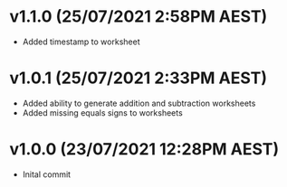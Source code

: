 # v1.1.0 (25/07/2021 2:58PM AEST)
- Added timestamp to worksheet

# v1.0.1 (25/07/2021 2:33PM AEST)
- Added ability to generate addition and subtraction worksheets
- Added missing equals signs to worksheets
# v1.0.0 (23/07/2021 12:28PM AEST)
- Inital commit
